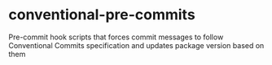 # conventional-pre-commits
Pre-commit hook scripts that forces commit messages to follow Conventional Commits specification and updates package version based on them
